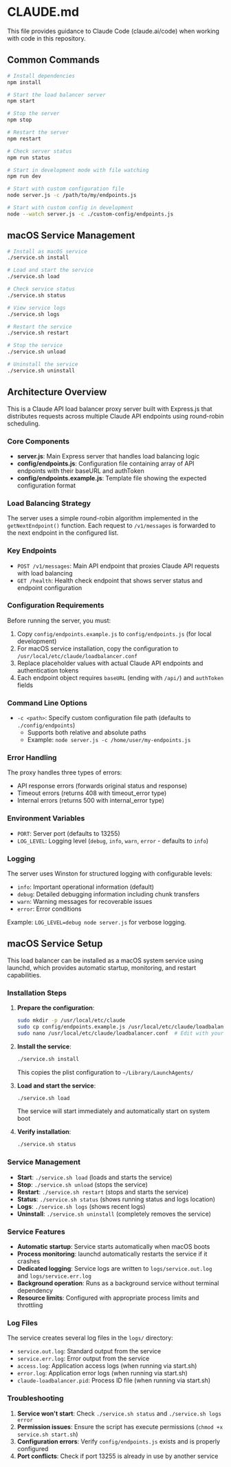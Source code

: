 # CLAUDE.md

This file provides guidance to Claude Code (claude.ai/code) when working with code in this repository.

## Common Commands

```bash
# Install dependencies
npm install

# Start the load balancer server
npm start

# Stop the server
npm stop

# Restart the server
npm restart

# Check server status
npm run status

# Start in development mode with file watching
npm run dev

# Start with custom configuration file
node server.js -c /path/to/my/endpoints.js

# Start with custom config in development
node --watch server.js -c ./custom-config/endpoints.js
```

## macOS Service Management

```bash
# Install as macOS service
./service.sh install

# Load and start the service
./service.sh load

# Check service status
./service.sh status

# View service logs
./service.sh logs

# Restart the service
./service.sh restart

# Stop the service
./service.sh unload

# Uninstall the service
./service.sh uninstall
```

## Architecture Overview

This is a Claude API load balancer proxy server built with Express.js that distributes requests across multiple Claude API endpoints using round-robin scheduling.

### Core Components

- **server.js**: Main Express server that handles load balancing logic
- **config/endpoints.js**: Configuration file containing array of API endpoints with their baseURL and authToken
- **config/endpoints.example.js**: Template file showing the expected configuration format

### Load Balancing Strategy

The server uses a simple round-robin algorithm implemented in the `getNextEndpoint()` function. Each request to `/v1/messages` is forwarded to the next endpoint in the configured list.

### Key Endpoints

- `POST /v1/messages`: Main API endpoint that proxies Claude API requests with load balancing
- `GET /health`: Health check endpoint that shows server status and endpoint configuration

### Configuration Requirements

Before running the server, you must:
1. Copy `config/endpoints.example.js` to `config/endpoints.js` (for local development)
2. For macOS service installation, copy the configuration to `/usr/local/etc/claude/loadbalancer.conf`
3. Replace placeholder values with actual Claude API endpoints and authentication tokens
4. Each endpoint object requires `baseURL` (ending with `/api/`) and `authToken` fields

### Command Line Options

- `-c <path>`: Specify custom configuration file path (defaults to `./config/endpoints`)
  - Supports both relative and absolute paths
  - Example: `node server.js -c /home/user/my-endpoints.js`

### Error Handling

The proxy handles three types of errors:
- API response errors (forwards original status and response)
- Timeout errors (returns 408 with timeout_error type)
- Internal errors (returns 500 with internal_error type)

### Environment Variables

- `PORT`: Server port (defaults to 13255)
- `LOG_LEVEL`: Logging level (`debug`, `info`, `warn`, `error` - defaults to `info`)

### Logging

The server uses Winston for structured logging with configurable levels:
- `info`: Important operational information (default)
- `debug`: Detailed debugging information including chunk transfers
- `warn`: Warning messages for recoverable issues
- `error`: Error conditions

Example: `LOG_LEVEL=debug node server.js` for verbose logging.

## macOS Service Setup

This load balancer can be installed as a macOS system service using launchd, which provides automatic startup, monitoring, and restart capabilities.

### Installation Steps

1. **Prepare the configuration**:
   ```bash
   sudo mkdir -p /usr/local/etc/claude
   sudo cp config/endpoints.example.js /usr/local/etc/claude/loadbalancer.conf
   sudo nano /usr/local/etc/claude/loadbalancer.conf  # Edit with your endpoints
   ```

2. **Install the service**:
   ```bash
   ./service.sh install
   ```
   This copies the plist configuration to `~/Library/LaunchAgents/`

3. **Load and start the service**:
   ```bash
   ./service.sh load
   ```
   The service will start immediately and automatically start on system boot

4. **Verify installation**:
   ```bash
   ./service.sh status
   ```

### Service Management

- **Start**: `./service.sh load` (loads and starts the service)
- **Stop**: `./service.sh unload` (stops the service)
- **Restart**: `./service.sh restart` (stops and starts the service)
- **Status**: `./service.sh status` (shows running status and logs location)
- **Logs**: `./service.sh logs` (shows recent logs)
- **Uninstall**: `./service.sh uninstall` (completely removes the service)

### Service Features

- **Automatic startup**: Service starts automatically when macOS boots
- **Process monitoring**: launchd automatically restarts the service if it crashes
- **Dedicated logging**: Service logs are written to `logs/service.out.log` and `logs/service.err.log`
- **Background operation**: Runs as a background service without terminal dependency
- **Resource limits**: Configured with appropriate process limits and throttling

### Log Files

The service creates several log files in the `logs/` directory:

- `service.out.log`: Standard output from the service
- `service.err.log`: Error output from the service
- `access.log`: Application access logs (when running via start.sh)
- `error.log`: Application error logs (when running via start.sh)
- `claude-loadbalancer.pid`: Process ID file (when running via start.sh)

### Troubleshooting

1. **Service won't start**: Check `./service.sh status` and `./service.sh logs error`
2. **Permission issues**: Ensure the script has execute permissions (`chmod +x service.sh start.sh`)
3. **Configuration errors**: Verify `config/endpoints.js` exists and is properly configured
4. **Port conflicts**: Check if port 13255 is already in use by another service
